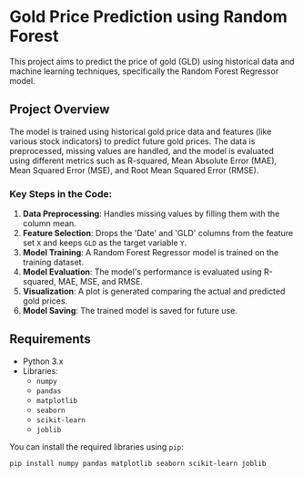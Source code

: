 # Gold Price Prediction using Random Forest

This project aims to predict the price of gold (GLD) using historical data and machine learning techniques, specifically the Random Forest Regressor model.

## Project Overview

The model is trained using historical gold price data and features (like various stock indicators) to predict future gold prices. The data is preprocessed, missing values are handled, and the model is evaluated using different metrics such as R-squared, Mean Absolute Error (MAE), Mean Squared Error (MSE), and Root Mean Squared Error (RMSE).

### Key Steps in the Code:
1. **Data Preprocessing**: Handles missing values by filling them with the column mean.
2. **Feature Selection**: Drops the 'Date' and 'GLD' columns from the feature set `X` and keeps `GLD` as the target variable `Y`.
3. **Model Training**: A Random Forest Regressor model is trained on the training dataset.
4. **Model Evaluation**: The model's performance is evaluated using R-squared, MAE, MSE, and RMSE.
5. **Visualization**: A plot is generated comparing the actual and predicted gold prices.
6. **Model Saving**: The trained model is saved for future use.

## Requirements

- Python 3.x
- Libraries: 
  - `numpy`
  - `pandas`
  - `matplotlib`
  - `seaborn`
  - `scikit-learn`
  - `joblib`

You can install the required libraries using `pip`:

```bash
pip install numpy pandas matplotlib seaborn scikit-learn joblib
